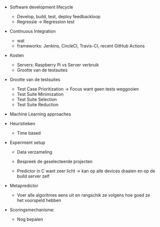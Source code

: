 - Software development lifecycle
  - Develop, build, test, deploy feedbackloop
  - Regressie -> Regression test

- Continuous Integration
  - wat
  - frameworks: Jenkins, CircleCI, Travis-CI, recent GitHub Actions

- Kosten
  - Servers: Raspberry Pi vs Server verbruik
  - Grootte van de testsuites

- Grootte van de testsuites
  - Test Case Prioritization -> Focus want geen tests weggooien
  - Test Suite Minimization
  - Test Suite Selection
  - Test Suite Reduction

- Machine Learning approaches

- Heuristieken
  - Time based

- Experiment setup
  -  Data verzameling
    - Bespreek de geselecteerde projecten

  - Predictor in C want zeer licht -> kan op alle devices draaien en op de build server zelf

- Metapredictor
  - Voer alle algoritmes eens uit en rangschik ze volgens hoe goed ze het voorspeld hebben

- Scoringsmechanisme:
  - Nog bepalen
